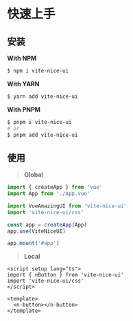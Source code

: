 <!--
 * @Descripttion: 
 * @version: 
 * @Author: 陶帅星
 * @Date: 2023-07-10 16:01:58
 * @LastEditors: 陶帅星
 * @LastEditTime: 2023-07-11 11:20:48
-->
# 快速上手

## 安装

**With NPM**

```bash
$ npm i vite-nice-ui
```

**With YARN**

```bash
$ yarn add vite-nice-ui
```

**With PNPM**

```bash
$ pnpm i vite-nice-ui
# or
$ pnpm add vite-nice-ui
```

## 使用

> **Global**

```ts
import { createApp } from 'vue'
import App from './App.vue'

import VueAmazingUI from 'vite-nice-ui'
import 'vite-nice-ui/css'

const app = createApp(App)
app.use(ViteNiceUI)

app.mount('#app')
```

> **Local**

```vue
<script setup lang="ts">
import { nButton } from 'vite-nice-ui'
import 'vite-nice-ui/css'
</script>

<template>
  <n-button></n-button>
</template>
```
